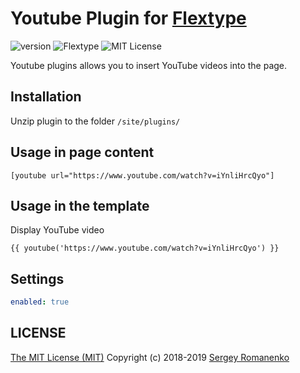 # Youtube Plugin for [Flextype](http://flextype.org/)
![version](https://img.shields.io/badge/version-1.1.0-brightgreen.svg?style=flat-square)
![Flextype](https://img.shields.io/badge/Flextype-0.9.6-green.svg?style=flat-square)
![MIT License](https://img.shields.io/badge/license-MIT-blue.svg?style=flat-square)

Youtube plugins allows you to insert YouTube videos into the page.

## Installation
Unzip plugin to the folder `/site/plugins/`

## Usage in page content

```
[youtube url="https://www.youtube.com/watch?v=iYnliHrcQyo"]
```

## Usage in the template

Display YouTube video
```
{{ youtube('https://www.youtube.com/watch?v=iYnliHrcQyo') }}
```

## Settings

```yaml
enabled: true
```

## LICENSE
[The MIT License (MIT)](https://github.com/flextype-plugins/youtube/blob/master/LICENSE) Copyright (c) 2018-2019 [Sergey Romanenko](https://github.com/Awilum)
